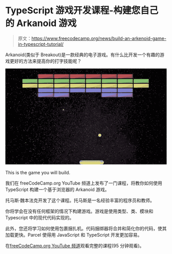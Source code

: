 # TypeScript 游戏开发课程-构建您自己的 Arkanoid 游戏

> 原文：<https://www.freecodecamp.org/news/build-an-arkenoid-game-in-typescript-tutorial/>

Arkanoid(类似于 Breakout)是一款经典的电子游戏。有什么比开发一个有趣的游戏更好的方法来提高你的打字技能呢？

![arkenoid](img/73196c31b1580511792f43feec20aa21.png)

This is the game you will build.

我们在 freeCodeCamp.org YouTube 频道上发布了一门课程，将教你如何使用 TypeScript 构建一个基于浏览器的 Arkanoid 游戏。

托马斯·魏本法克开发了这个课程。托马斯是一名经验丰富的程序员和教师。

你将学会在没有任何框架的情况下构建游戏。游戏是使用类型、类、模块和 Typescript 中的现代代码实现的。

此外，您还将学习如何使用包裹捆扎机。代码捆绑器将合并和简化你的代码，使其加载更快。Parcel 使得用 JavaScript 和 TypeScript 开发更加容易。

在[freeCodeCamp.org YouTube 频道](https://www.youtube.com/watch?v=7bejSTim38A)观看完整的课程(95 分钟观看)。